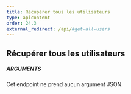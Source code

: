 ```yaml
---
title: Récupérer tous les utilisateurs
type: apicontent
order: 24.3
external_redirect: /api/#get-all-users
---
```


## Récupérer tous les utilisateurs
##### ARGUMENTS

Cet endpoint ne prend aucun argument JSON.